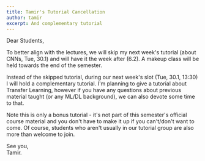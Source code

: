 ```yaml
---
title: Tamir's Tutorial Cancellation
author: tamir
excerpt: And complementary tutorial
---
```


Dear Students,

To better align with the lectures, we will skip my next week's tutorial (about CNNs, Tue, 30.1) and will have it the week after (6.2). 
A makeup class will be held towards the end of the semester.

Instead of the skipped tutorial, during our next week's slot (Tue, 30.1, 13:30) I will hold a complementary tutorial.
I'm planning to give a tutorial about Transfer Learning, however if you have any questions about previous material taught (or any ML/DL background),
we can also devote some time to that.

Note this is only a bonus tutorial - it's not part of this semester's official course material and you don't have to make it up if you can't/don't want to come.
Of course, students who aren't usually in our tutorial group are also more than welcome to join.

See you,<br>
Tamir.

